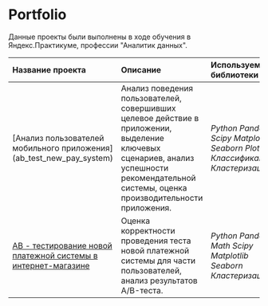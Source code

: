 # Portfolio

Данные проекты были выполнены в ходе обучения в Яндекс.Практикуме, профессии "Аналитик данных".

| Название проекта | Описание | Используемые библиотеки | 
| :---------------------- | :---------------------- | :---------------------- |
| [Анализ пользователей мобильного приложения] (ab_test_new_pay_system)| Анализ поведения пользователей, совершивших целевое действие в приложении, выделение ключевых сценариев, анализ успешности рекомендательной системы, оценка производительности приложения.| *Python* *Pandas* *Scipy* *Matplotlib* *Seaborn* *Plotly* *Классификация* <br> *Кластеризация*|
| [AB - тестирование новой платежной системы в интернет-магазине](ab_test_new_pay_system)| Оценка корректности проведения теста новой платежной системы для части пользователей, анализ результатов А/B-теста.| *Python* *Pandas* *Math* *Scipy* *Matplotlib* *Seaborn* *Кластеризация*|

